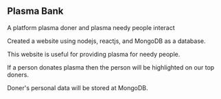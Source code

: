 ## Plasma Bank
A platform plasma doner and plasma needy people interact

Created a website using nodejs, reactjs, and MongoDB as a database. 

This website is useful for providing plasma for needy people.

If a person donates plasma then the person will be highlighted on our top doners. 

Doner's personal data will be stored at MongoDB.
